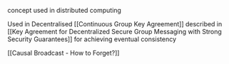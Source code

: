 concept used in distributed computing

Used in Decentralised [[Continuous Group Key Agreement]] described in [[Key Agreement for Decentralized Secure Group Messaging with Strong Security Guarantees]] for achieving eventual consistency

[[Causal Broadcast - How to Forget?]]
